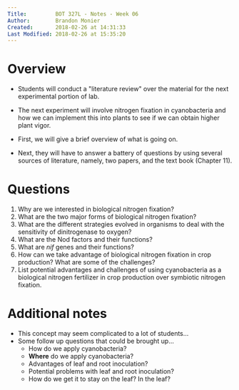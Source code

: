 ```yaml
---
Title:         BOT 327L - Notes - Week 06
Author:        Brandon Monier
Created:       2018-02-26 at 14:31:33
Last Modified: 2018-02-26 at 15:35:20
---
```


# Overview
* Students will conduct a "literature review" over the material for the
  next experimental portion of lab.

* The next experiment will involve nitrogen fixation in cyanobacteria
  and how we can implement this into plants to see if we can obtain
  higher plant vigor.

* First, we will give a brief overview of what is going on.

* Next, they will have to answer a battery of questions by using several 
  sources of literature, namely, two papers, and the text book (Chapter 11).


# Questions
1. Why are we interested in biological nitrogen fixation?
2. What are the two major forms of biological nitrogen fixation?
3. What are the different strategies evolved in organisms to deal with the
   sensitivity of dinitrogenase to oxygen?
4. What are the Nod factors and their functions?
5. What are *nif* genes and their functions?
6. How can we take advantage of biological nitrogen fixation in crop
   production? What are some of the challenges?
7. List potential advantages and challenges of using cyanobacteria as a 
   biological nitrogen fertilizer in crop production over symbiotic nitrogen
   fixation.

# Additional notes
* This concept may seem complicated to a lot of students...
* Some follow up questions that could be brought up...
    - How do we apply cyanobacteria?
    - **Where** do we apply cyanobacteria?
    - Advantages of leaf and root inoculation?
    - Potential problems with leaf and root inoculation?
    - How do we get it to stay on the leaf? In the leaf?

 
